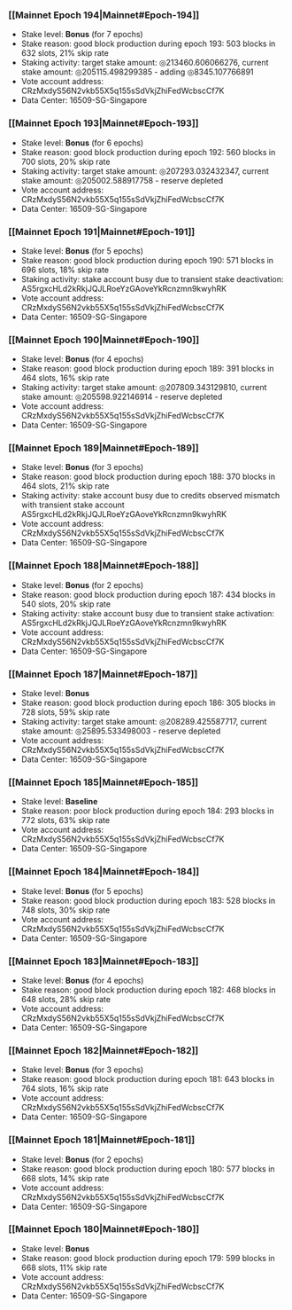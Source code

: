 ### [[Mainnet Epoch 194|Mainnet#Epoch-194]]
* Stake level: **Bonus** (for 7 epochs)
* Stake reason: good block production during epoch 193: 503 blocks in 632 slots, 21% skip rate
* Staking activity: target stake amount: ◎213460.606066276, current stake amount: ◎205115.498299385 - adding ◎8345.107766891
* Vote account address: CRzMxdyS56N2vkb55X5q155sSdVkjZhiFedWcbscCf7K
* Data Center: 16509-SG-Singapore
### [[Mainnet Epoch 193|Mainnet#Epoch-193]]
* Stake level: **Bonus** (for 6 epochs)
* Stake reason: good block production during epoch 192: 560 blocks in 700 slots, 20% skip rate
* Staking activity: target stake amount: ◎207293.032432347, current stake amount: ◎205002.588917758 - reserve depleted
* Vote account address: CRzMxdyS56N2vkb55X5q155sSdVkjZhiFedWcbscCf7K
* Data Center: 16509-SG-Singapore
### [[Mainnet Epoch 191|Mainnet#Epoch-191]]
* Stake level: **Bonus** (for 5 epochs)
* Stake reason: good block production during epoch 190: 571 blocks in 696 slots, 18% skip rate
* Staking activity: stake account busy due to transient stake deactivation: AS5rgxcHLd2kRkjJQJLRoeYzGAoveYkRcnzmn9kwyhRK
* Vote account address: CRzMxdyS56N2vkb55X5q155sSdVkjZhiFedWcbscCf7K
* Data Center: 16509-SG-Singapore
### [[Mainnet Epoch 190|Mainnet#Epoch-190]]
* Stake level: **Bonus** (for 4 epochs)
* Stake reason: good block production during epoch 189: 391 blocks in 464 slots, 16% skip rate
* Staking activity: target stake amount: ◎207809.343129810, current stake amount: ◎205598.922146914 - reserve depleted
* Vote account address: CRzMxdyS56N2vkb55X5q155sSdVkjZhiFedWcbscCf7K
* Data Center: 16509-SG-Singapore
### [[Mainnet Epoch 189|Mainnet#Epoch-189]]
* Stake level: **Bonus** (for 3 epochs)
* Stake reason: good block production during epoch 188: 370 blocks in 464 slots, 21% skip rate
* Staking activity: stake account busy due to credits observed mismatch with transient stake account AS5rgxcHLd2kRkjJQJLRoeYzGAoveYkRcnzmn9kwyhRK
* Vote account address: CRzMxdyS56N2vkb55X5q155sSdVkjZhiFedWcbscCf7K
* Data Center: 16509-SG-Singapore
### [[Mainnet Epoch 188|Mainnet#Epoch-188]]
* Stake level: **Bonus** (for 2 epochs)
* Stake reason: good block production during epoch 187: 434 blocks in 540 slots, 20% skip rate
* Staking activity: stake account busy due to transient stake activation: AS5rgxcHLd2kRkjJQJLRoeYzGAoveYkRcnzmn9kwyhRK
* Vote account address: CRzMxdyS56N2vkb55X5q155sSdVkjZhiFedWcbscCf7K
* Data Center: 16509-SG-Singapore
### [[Mainnet Epoch 187|Mainnet#Epoch-187]]
* Stake level: **Bonus**
* Stake reason: good block production during epoch 186: 305 blocks in 728 slots, 59% skip rate
* Staking activity: target stake amount: ◎208289.425587717, current stake amount: ◎25895.533498003 - reserve depleted
* Vote account address: CRzMxdyS56N2vkb55X5q155sSdVkjZhiFedWcbscCf7K
* Data Center: 16509-SG-Singapore
### [[Mainnet Epoch 185|Mainnet#Epoch-185]]
* Stake level: **Baseline**
* Stake reason: poor block production during epoch 184: 293 blocks in 772 slots, 63% skip rate 
* Vote account address: CRzMxdyS56N2vkb55X5q155sSdVkjZhiFedWcbscCf7K
* Data Center: 16509-SG-Singapore
### [[Mainnet Epoch 184|Mainnet#Epoch-184]]
* Stake level: **Bonus** (for 5 epochs)
* Stake reason: good block production during epoch 183: 528 blocks in 748 slots, 30% skip rate
* Vote account address: CRzMxdyS56N2vkb55X5q155sSdVkjZhiFedWcbscCf7K
* Data Center: 16509-SG-Singapore
### [[Mainnet Epoch 183|Mainnet#Epoch-183]]
* Stake level: **Bonus** (for 4 epochs)
* Stake reason: good block production during epoch 182: 468 blocks in 648 slots, 28% skip rate
* Vote account address: CRzMxdyS56N2vkb55X5q155sSdVkjZhiFedWcbscCf7K
* Data Center: 16509-SG-Singapore
### [[Mainnet Epoch 182|Mainnet#Epoch-182]]
* Stake level: **Bonus** (for 3 epochs)
* Stake reason: good block production during epoch 181: 643 blocks in 764 slots, 16% skip rate
* Vote account address: CRzMxdyS56N2vkb55X5q155sSdVkjZhiFedWcbscCf7K
* Data Center: 16509-SG-Singapore
### [[Mainnet Epoch 181|Mainnet#Epoch-181]]
* Stake level: **Bonus** (for 2 epochs)
* Stake reason: good block production during epoch 180: 577 blocks in 668 slots, 14% skip rate
* Vote account address: CRzMxdyS56N2vkb55X5q155sSdVkjZhiFedWcbscCf7K
* Data Center: 16509-SG-Singapore
### [[Mainnet Epoch 180|Mainnet#Epoch-180]]
* Stake level: **Bonus**
* Stake reason: good block production during epoch 179: 599 blocks in 668 slots, 11% skip rate
* Vote account address: CRzMxdyS56N2vkb55X5q155sSdVkjZhiFedWcbscCf7K
* Data Center: 16509-SG-Singapore